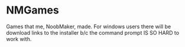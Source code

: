# NMGames
Games that me, NoobMaker, made. For windows users there will be download links to the installer b/c the command prompt IS SO HARD to work with.
